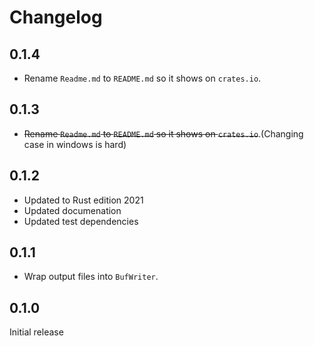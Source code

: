 # Changelog

## 0.1.4

* Rename `Readme.md` to `README.md` so it shows on `crates.io`.

## 0.1.3

* ~~Rename `Readme.md` to `README.md` so it shows on `crates.io`~~.(Changing case in windows is hard)

## 0.1.2

* Updated to Rust edition 2021
* Updated documenation
* Updated test dependencies

## 0.1.1

* Wrap output files into `BufWriter`.

## 0.1.0

Initial release
